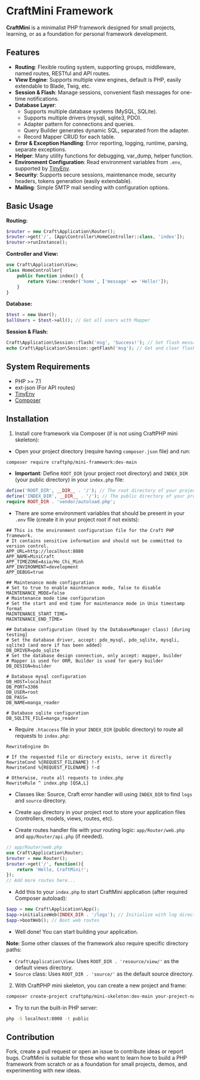 # CraftMini Framework

**CraftMini** is a minimalist PHP framework designed for small projects, learning, or as a foundation for personal framework development.

## Features

- **Routing**: Flexible routing system, supporting groups, middleware, named routes, RESTful and API routes.
- **View Engine**: Supports multiple view engines, default is PHP, easily extendable to Blade, Twig, etc.
- **Session & Flash**: Manage sessions, convenient flash messages for one-time notifications.
- **Database Layer**: 
  - Supports multiple database systems (MySQL, SQLite).
  - Supports multiple drivers (mysqli, sqlite3, PDO).
  - Adapter pattern for connections and queries.
  - Query Builder generates dynamic SQL, separated from the adapter.
  - Record Mapper CRUD for each table.
- **Error & Exception Handling**: Error reporting, logging, runtime, parsing, separate exceptions.
- **Helper**: Many utility functions for debugging, var_dump, helper function.
- **Environment Configuration**: Read environment variables from `.env`, supported by [TinyEnv](https://github.com/datahihi1/tiny-env.git).
- **Security**: Supports secure sessions, maintenance mode, security headers, tokens generation (easily extendable).
- **Mailing**: Simple SMTP mail sending with configuration options.

## Basic Usage

**Routing:**
```php
$router = new Craft\Application\Router();
$router->get('/', [App\Controller\HomeController::class, 'index']);
$router->runInstance();
```

**Controller and View:**

```php
use Craft\Application\View;
class HomeController{
    public function index() {
        return View::render('home', ['message' => 'Hello!']);
    }
}
```

**Database:**
```php
$test = new User();
$allUsers = $test->all(); // Get all users with Mapper
```

**Session & Flash:**
```php
Craft\Application\Session::flash('msg', 'Success!'); // Set flash message
echo Craft\Application\Session::getFlash('msg'); // Get and clear flash message
```

## System Requirements
- PHP >= 7.1
- ext-json (For API routes)
- [TinyEnv](https://github.com/datahihi1/tiny-env.git)
- [Composer](https://getcomposer.org/)
## Installation
1. Install core framework via Composer (if is not using CraftPHP mini skeleton):

- Open your project directory (require having `composer.json` file) and run:

```bash
composer require craftphp/mini-framework:dev-main
```

- **Important**: Define `ROOT_DIR` (your project root directory) and `INDEX_DIR` (your public directory) in your `index.php` file:

```php
define('ROOT_DIR', __DIR__ . '/'); // The root directory of your project
define('INDEX_DIR', __DIR__ . '/'); // The public directory of your project (where index.php is located)
require ROOT_DIR . 'vendor/autoload.php';
```
- There are some environment variables that should be present in your `.env` file (create it in your project root if not exists):
```env
## This is the environment configuration file for the Craft PHP framework.
# It contains sensitive information and should not be committed to version control.
APP_URL=http://localhost:8080
APP_NAME=MiniCraft
APP_TIMEZONE=Asia/Ho_Chi_Minh
APP_ENVIRONMENT=development
APP_DEBUG=true

## Maintenance mode configuration
# Set to true to enable maintenance mode, false to disable
MAINTENANCE_MODE=false
# Maintenance mode time configuration
# Set the start and end time for maintenance mode in Unix timestamp format
MAINTENANCE_START_TIME=
MAINTENANCE_END_TIME=

## Database configuration (Used by the DatabaseManager class) [during testing]
# Set the database driver, accept: pdo_mysql, pdo_sqlite, mysqli, sqlite3 (and more if has been added)
DB_DRIVER=pdo_sqlite
# Set the database design connection, only accept: mapper, builder
# Mapper is used for ORM, Builder is used for query builder
DB_DESIGN=builder

# Database mysql configuration
DB_HOST=localhost
DB_PORT=3306
DB_USER=root
DB_PASS=
DB_NAME=manga_reader

# Database sqlite configuration
DB_SQLITE_FILE=manga_reader
```

- Require `.htaccess` file in your `INDEX_DIR` (public directory) to route all requests to `index.php`:

```
RewriteEngine On

# If the requested file or directory exists, serve it directly
RewriteCond %{REQUEST_FILENAME} !-f
RewriteCond %{REQUEST_FILENAME} !-d

# Otherwise, route all requests to index.php
RewriteRule ^ index.php [QSA,L]
```

- Classes like: Source, Craft error handler will using `INDEX_DIR` to find `logs` and `source` directory.

- Create `app` directory in your project root to store your application files (controllers, models, views, routes, etc).

- Create routes handler file with your routing logic: `app/Router/web.php` and `app/Router/api.php` (if needed).

```php
// app/Router/web.php
use Craft\Application\Router;
$router = new Router();
$router->get('/', function(){
    return 'Hello, CraftMini!';
});
// Add more routes here...
```

- Add this to your `index.php` to start CraftMini application (after required Composer autoload):
```php
$app = new Craft\Application\App();
$app->initializeWeb(INDEX_DIR . '/logs'); // Initialize with log directory (need to create it first)
$app->bootWeb(); // Boot web routes
```

- Well done! You can start building your application.

**Note**: Some other classes of the framework also require specific directory paths:
- `Craft\Application\View`: Uses `ROOT_DIR . 'resource/view/'` as the default views directory.
- `Source` class: Uses `ROOT_DIR . 'source/'` as the default source directory.

2. With CraftPHP mini skeleton, you can create a new project and frame:

```bash
composer create-project craftphp/mini-skeleton:dev-main your-project-name
```

- Try to run the built-in PHP server:

```bash
php -S localhost:8000 -t public
```

## Contribution
Fork, create a pull request or open an issue to contribute ideas or report bugs.
CraftMini is suitable for those who want to learn how to build a PHP framework from scratch or as a foundation for small projects, demos, and experimenting with new ideas.